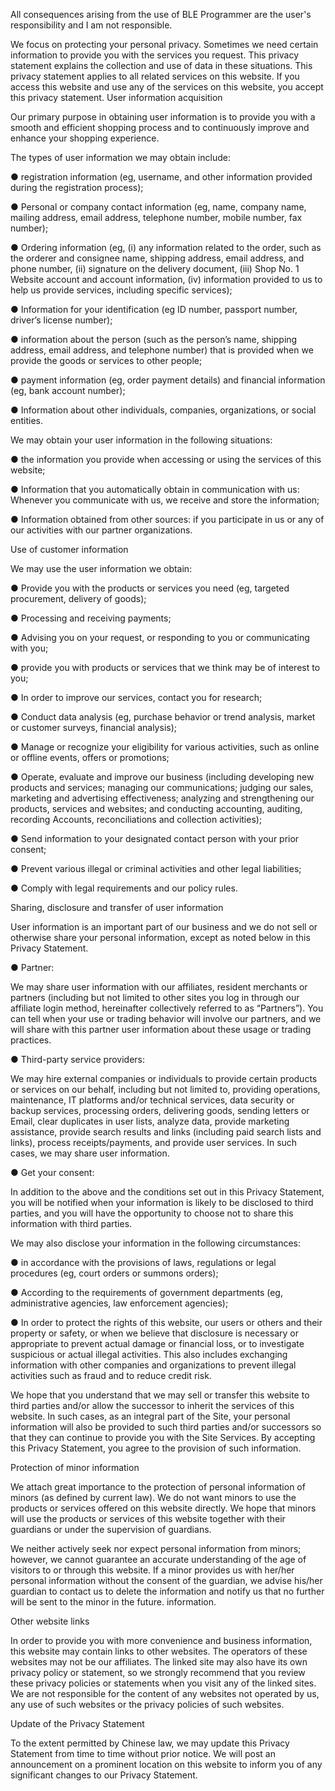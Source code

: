 All consequences arising from the use of BLE Programmer are the user's responsibility and I am not responsible.

We focus on protecting your personal privacy. Sometimes we need certain information to provide you with the services you request. This privacy statement explains the collection and use of data in these situations. This privacy statement applies to all related services on this website. If you access this website and use any of the services on this website, you accept this privacy statement.
User information acquisition

Our primary purpose in obtaining user information is to provide you with a smooth and efficient shopping process and to continuously improve and enhance your shopping experience.

The types of user information we may obtain include:

● registration information (eg, username, and other information provided during the registration process);

● Personal or company contact information (eg, name, company name, mailing address, email address, telephone number, mobile number, fax number);

● Ordering information (eg, (i) any information related to the order, such as the orderer and consignee name, shipping address, email address, and phone number, (ii) signature on the delivery document, (iii) Shop No. 1 Website account and account information, (iv) information provided to us to help us provide services, including specific services);

● Information for your identification (eg ID number, passport number, driver’s license number);

● information about the person (such as the person’s name, shipping address, email address, and telephone number) that is provided when we provide the goods or services to other people;

● payment information (eg, order payment details) and financial information (eg, bank account number);

● Information about other individuals, companies, organizations, or social entities.

We may obtain your user information in the following situations:

● the information you provide when accessing or using the services of this website;

● Information that you automatically obtain in communication with us: Whenever you communicate with us, we receive and store the information;

● Information obtained from other sources: if you participate in us or any of our activities with our partner organizations.

Use of customer information

We may use the user information we obtain:

● Provide you with the products or services you need (eg, targeted procurement, delivery of goods);

● Processing and receiving payments;

● Advising you on your request, or responding to you or communicating with you;

● provide you with products or services that we think may be of interest to you;

● In order to improve our services, contact you for research;

● Conduct data analysis (eg, purchase behavior or trend analysis, market or customer surveys, financial analysis);

● Manage or recognize your eligibility for various activities, such as online or offline events, offers or promotions;

● Operate, evaluate and improve our business (including developing new products and services; managing our communications; judging our sales, marketing and advertising effectiveness; analyzing and strengthening our products, services and websites; and conducting accounting, auditing, recording Accounts, reconciliations and collection activities);

● Send information to your designated contact person with your prior consent;

● Prevent various illegal or criminal activities and other legal liabilities;

● Comply with legal requirements and our policy rules.

Sharing, disclosure and transfer of user information

User information is an important part of our business and we do not sell or otherwise share your personal information, except as noted below in this Privacy Statement.

● Partner:

We may share user information with our affiliates, resident merchants or partners (including but not limited to other sites you log in through our affiliate login method, hereinafter collectively referred to as “Partners”). You can tell when your use or trading behavior will involve our partners, and we will share with this partner user information about these usage or trading practices.

● Third-party service providers:

We may hire external companies or individuals to provide certain products or services on our behalf, including but not limited to, providing operations, maintenance, IT platforms and/or technical services, data security or backup services, processing orders, delivering goods, sending letters or Email, clear duplicates in user lists, analyze data, provide marketing assistance, provide search results and links (including paid search lists and links), process receipts/payments, and provide user services. In such cases, we may share user information.

● Get your consent:

In addition to the above and the conditions set out in this Privacy Statement, you will be notified when your information is likely to be disclosed to third parties, and you will have the opportunity to choose not to share this information with third parties.

We may also disclose your information in the following circumstances:

● in accordance with the provisions of laws, regulations or legal procedures (eg, court orders or summons orders);

● According to the requirements of government departments (eg, administrative agencies, law enforcement agencies);

● In order to protect the rights of this website, our users or others and their property or safety, or when we believe that disclosure is necessary or appropriate to prevent actual damage or financial loss, or to investigate suspicious or actual illegal activities. This also includes exchanging information with other companies and organizations to prevent illegal activities such as fraud and to reduce credit risk.

We hope that you understand that we may sell or transfer this website to third parties and/or allow the successor to inherit the services of this website. In such cases, as an integral part of the Site, your personal information will also be provided to such third parties and/or successors so that they can continue to provide you with the Site Services. By accepting this Privacy Statement, you agree to the provision of such information.

Protection of minor information

We attach great importance to the protection of personal information of minors (as defined by current law). We do not want minors to use the products or services offered on this website directly. We hope that minors will use the products or services of this website together with their guardians or under the supervision of guardians.

We neither actively seek nor expect personal information from minors; however, we cannot guarantee an accurate understanding of the age of visitors to or through this website. If a minor provides us with her/her personal information without the consent of the guardian, we advise his/her guardian to contact us to delete the information and notify us that no further will be sent to the minor in the future. information.

Other website links

In order to provide you with more convenience and business information, this website may contain links to other websites. The operators of these websites may not be our affiliates. The linked site may also have its own privacy policy or statement, so we strongly recommend that you review these privacy policies or statements when you visit any of the linked sites. We are not responsible for the content of any websites not operated by us, any use of such websites or the privacy policies of such websites.

Update of the Privacy Statement

To the extent permitted by Chinese law, we may update this Privacy Statement from time to time without prior notice. We will post an announcement on a prominent location on this website to inform you of any significant changes to our Privacy Statement.

